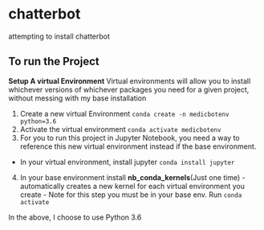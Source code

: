 # chatterbot

attempting to install chatterbot

## To run the Project

**Setup A virtual Environment**
Virtual environments will allow you to install whichever versions of whichever packages you need for a given project, without messing with my base installation

1. Create a new virtual Environment
   `conda create -n medicbotenv python=3.6`
2. Activate the virtual environment
   `conda activate medicbotenv`
3. For you to run this project in Jupyter Notebook, you need a way to reference this new virtual environment instead if the base environment.

- In your virtual environment, install jupyter
  `conda install jupyter`

4. In your base environment install **nb_conda_kernels**(Just one time) - automatically creates a new kernel for each virtual environment you create - Note for this step you must be in your base env.
   Run `conda activate`

In the above, I choose to use Python 3.6
